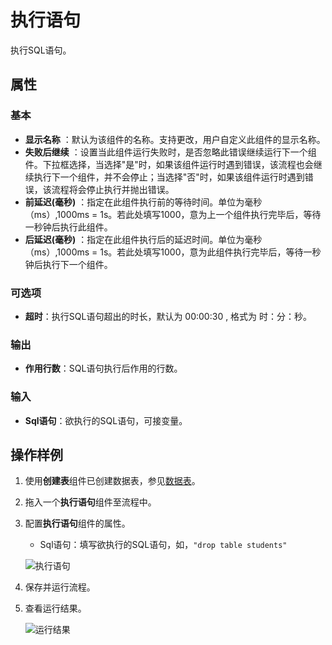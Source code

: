 # 执行语句

执行SQL语句。

## 属性

### 基本

- **显示名称** ：默认为该组件的名称。支持更改，用户自定义此组件的显示名称。
- **失败后继续** ：设置当此组件运行失败时，是否忽略此错误继续运行下一个组件。下拉框选择，当选择"是"时，如果该组件运行时遇到错误，该流程也会继续执行下一个组件，并不会停止；当选择"否"时，如果该组件运行时遇到错误，该流程将会停止执行并抛出错误。
- **前延迟(毫秒)** ：指定在此组件执行前的等待时间。单位为毫秒（ms）,1000ms = 1s。若此处填写1000，意为上一个组件执行完毕后，等待一秒钟后执行此组件。
- **后延迟(毫秒)** ：指定在此组件执行后的延迟时间。单位为毫秒（ms）,1000ms = 1s。若此处填写1000，意为此组件执行完毕后，等待一秒钟后执行下一个组件。

### 可选项

- **超时**：执行SQL语句超出的时长，默认为 00:00:30 , 格式为 时：分：秒。

### 输出

- **作用行数**：SQL语句执行后作用的行数。

### 输入

- **Sql语句**：欲执行的SQL语句，可接变量。

## 操作样例

1. 使用**创建表**组件已创建数据表，参见[数据表](../Resource/createtable.md)。
2. 拖入一个**执行语句**组件至流程中。
3. 配置**执行语句**组件的属性。

   - Sql语句：填写欲执行的SQL语句，如，`"drop table students"`

    ![执行语句](https://docimages.blob.core.chinacloudapi.cn/images/Activities/executesql20210323.png)

4. 保存并运行流程。
5. 查看运行结果。

   ![运行结果](https://docimages.blob.core.chinacloudapi.cn/images/Activities/executesqlresult20210323.png)
